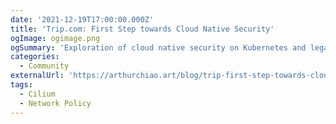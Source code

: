 ```yaml
---
date: '2021-12-19T17:00:00.000Z'
title: 'Trip.com: First Step towards Cloud Native Security'
ogImage: ogimage.png
ogSummary: 'Exploration of cloud native security on Kubernetes and legacy workloads, with CiliumNetworkPolicy for L3/L4 access control'
categories:
  - Community
externalUrl: 'https://arthurchiao.art/blog/trip-first-step-towards-cloud-native-security/'
tags:
  - Cilium
  - Network Policy
---
```

